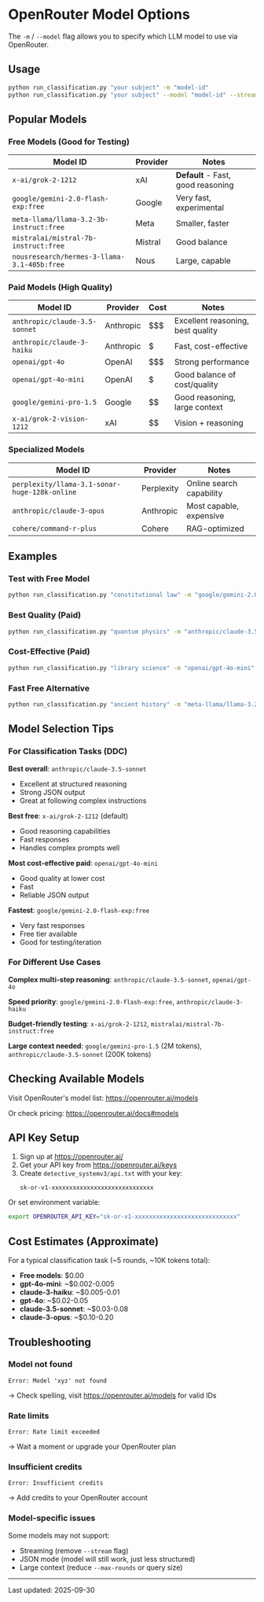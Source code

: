 # OpenRouter Model Options

The `-m` / `--model` flag allows you to specify which LLM model to use via OpenRouter.

## Usage

```bash
python run_classification.py "your subject" -m "model-id"
python run_classification.py "your subject" --model "model-id" --stream
```

## Popular Models

### Free Models (Good for Testing)

| Model ID | Provider | Notes |
|----------|----------|-------|
| `x-ai/grok-2-1212` | xAI | **Default** - Fast, good reasoning |
| `google/gemini-2.0-flash-exp:free` | Google | Very fast, experimental |
| `meta-llama/llama-3.2-3b-instruct:free` | Meta | Smaller, faster |
| `mistralai/mistral-7b-instruct:free` | Mistral | Good balance |
| `nousresearch/hermes-3-llama-3.1-405b:free` | Nous | Large, capable |

### Paid Models (High Quality)

| Model ID | Provider | Cost | Notes |
|----------|----------|------|-------|
| `anthropic/claude-3.5-sonnet` | Anthropic | $$$ | Excellent reasoning, best quality |
| `anthropic/claude-3-haiku` | Anthropic | $ | Fast, cost-effective |
| `openai/gpt-4o` | OpenAI | $$$ | Strong performance |
| `openai/gpt-4o-mini` | OpenAI | $ | Good balance of cost/quality |
| `google/gemini-pro-1.5` | Google | $$ | Good reasoning, large context |
| `x-ai/grok-2-vision-1212` | xAI | $$ | Vision + reasoning |

### Specialized Models

| Model ID | Provider | Notes |
|----------|----------|-------|
| `perplexity/llama-3.1-sonar-huge-128k-online` | Perplexity | Online search capability |
| `anthropic/claude-3-opus` | Anthropic | Most capable, expensive |
| `cohere/command-r-plus` | Cohere | RAG-optimized |

## Examples

### Test with Free Model
```bash
python run_classification.py "constitutional law" -m "google/gemini-2.0-flash-exp:free"
```

### Best Quality (Paid)
```bash
python run_classification.py "quantum physics" -m "anthropic/claude-3.5-sonnet" --stream
```

### Cost-Effective (Paid)
```bash
python run_classification.py "library science" -m "openai/gpt-4o-mini"
```

### Fast Free Alternative
```bash
python run_classification.py "ancient history" -m "meta-llama/llama-3.2-3b-instruct:free" --verbose
```

## Model Selection Tips

### For Classification Tasks (DDC)

**Best overall**: `anthropic/claude-3.5-sonnet`
- Excellent at structured reasoning
- Strong JSON output
- Great at following complex instructions

**Best free**: `x-ai/grok-2-1212` (default)
- Good reasoning capabilities
- Fast responses
- Handles complex prompts well

**Most cost-effective paid**: `openai/gpt-4o-mini`
- Good quality at lower cost
- Fast
- Reliable JSON output

**Fastest**: `google/gemini-2.0-flash-exp:free`
- Very fast responses
- Free tier available
- Good for testing/iteration

### For Different Use Cases

**Complex multi-step reasoning**: `anthropic/claude-3.5-sonnet`, `openai/gpt-4o`

**Speed priority**: `google/gemini-2.0-flash-exp:free`, `anthropic/claude-3-haiku`

**Budget-friendly testing**: `x-ai/grok-2-1212`, `mistralai/mistral-7b-instruct:free`

**Large context needed**: `google/gemini-pro-1.5` (2M tokens), `anthropic/claude-3.5-sonnet` (200K tokens)

## Checking Available Models

Visit OpenRouter's model list:
https://openrouter.ai/models

Or check pricing:
https://openrouter.ai/docs#models

## API Key Setup

1. Sign up at https://openrouter.ai/
2. Get your API key from https://openrouter.ai/keys
3. Create `detective_systemv3/api.txt` with your key:
   ```
   sk-or-v1-xxxxxxxxxxxxxxxxxxxxxxxxxxxxx
   ```

Or set environment variable:
```bash
export OPENROUTER_API_KEY="sk-or-v1-xxxxxxxxxxxxxxxxxxxxxxxxxxxxx"
```

## Cost Estimates (Approximate)

For a typical classification task (~5 rounds, ~10K tokens total):

- **Free models**: $0.00
- **gpt-4o-mini**: ~$0.002-0.005
- **claude-3-haiku**: ~$0.005-0.01
- **gpt-4o**: ~$0.02-0.05
- **claude-3.5-sonnet**: ~$0.03-0.08
- **claude-3-opus**: ~$0.10-0.20

## Troubleshooting

### Model not found
```
Error: Model 'xyz' not found
```
→ Check spelling, visit https://openrouter.ai/models for valid IDs

### Rate limits
```
Error: Rate limit exceeded
```
→ Wait a moment or upgrade your OpenRouter plan

### Insufficient credits
```
Error: Insufficient credits
```
→ Add credits to your OpenRouter account

### Model-specific issues

Some models may not support:
- Streaming (remove `--stream` flag)
- JSON mode (model will still work, just less structured)
- Large context (reduce `--max-rounds` or query size)

---
Last updated: 2025-09-30
